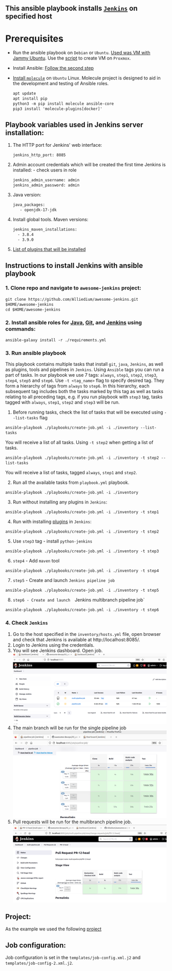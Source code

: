 ## This ansible playbook installs [`Jenkins`](https://www.jenkins.io/doc/) on specified host ##

# Prerequisites
* Run the ansible playbook on `Debian` or `Ubuntu`. [Used was VM with Jammy Ubuntu](https://github.com/Alliedium/awesome-proxmox). Use the [script](https://github.com/Alliedium/awesome-proxmox/blob/main/vm-cloud-init-shell/.env.example) to create VM on `Proxmox`.  

* Install Ansible: [Follow the second step](https://github.com/Alliedium/awesome-ansible#setting-up-config-machine)

* [Install `molecule`](https://molecule.readthedocs.io/installation/) on `Ubuntu` Linux. Molecule project is designed to aid in the development and testing of Ansible roles.
  
   ```
   apt update
   apt install pip
   python3 -m pip install molecule ansible-core
   pip3 install 'molecule-plugins[docker]'
   ```

## Playbook variables used in Jenkins server installation:

1. The HTTP port for Jenkins' web interface:

   ```
   jenkins_http_port: 8085
   ```

2. Admin account credentials which will be created the first time Jenkins is installed: - check users in role

   ```
   jenkins_admin_username: admin
   jenkins_admin_password: admin
   ```

3. Java version:
   
   ```   
   java_packages: 
      - openjdk-17-jdk
   ```

4. Install global tools. Maven versions:
    
   ```
   jenkins_maven_installations:
     - 3.8.4
     - 3.9.0
   ```

5. [List of plugins that will be installed](ListofJenkinsPluginsToBeInstalled.md)

## Instructions to install Jenkins with ansible playbook

### 1. Clone repo and navigate to `awesome-jenkins` project:

  ```
  git clone https://github.com/Alliedium/awesome-jenkins.git $HOME/awesome-jenkins
  cd $HOME/awesome-jenkins
  ```

### 2. Install ansible roles for [Java](https://github.com/geerlingguy/ansible-role-java/), [Git](https://github.com/geerlingguy/ansible-role-git/), and [Jenkins](https://github.com/geerlingguy/ansible-role-jenkins) using commands:
   
   ```
   ansible-galaxy install -r ./requirements.yml
   ```

### 3. Run ansible playbook 

  This playbook contains multiple tasks that install `git`, `java`, `Jenkins`, as well as plugins, tools and pipelines in `Jenkins`. Using `Ansible` tags you can run a part of tasks. In our playbook we use 7 tags: `always`, `step1`, `step2`, `step3`, `step4`, `step5` and `step6`. Use `-t <tag_name>` flag to specify desired tag. They form a hierarchy of tags from `always` to `step6`. In this hierarchy, each subsequent tag includes both the tasks marked by this tag as well as tasks relating to all preceding tags, e.g. if you run playbook with `step3` tag, tasks tagged with `always`, `step1`, `step2` and `step3` will be run.

   1. Before running tasks, check the list of tasks that will be executed using `--list-tasks` flag
   
   ```
   ansible-playbook ./playbooks/create-job.yml -i ./inventory --list-tasks
   ```

   You will receive a list of all tasks. Using `-t step2` when getting a list of tasks.

   ```
   ansible-playbook ./playbooks/create-job.yml -i ./inventory -t step2 --list-tasks
   ```

   You will receive a list of tasks, tagged `always`, `step1` and `step2`.


   2. Run all the available tasks from `playbook.yml` playbook. 
   
   ```
   ansible-playbook ./playbooks/create-job.yml -i ./inventory
   ```
   3. Run without installing any plugins in `Jenkins`:
   
   ```
   ansible-playbook ./playbooks/create-job.yml -i ./inventory -t step1
   ```

   4. Run with installing [plugins](ListofJenkinsPluginsToBeInstalled.md) in `Jenkins`:
   
   ```
   ansible-playbook ./playbooks/create-job.yml -i ./inventory -t step2
   ```

   5. Use `step3` tag - install `python-jenkins`
   
   ```
   ansible-playbook ./playbooks/create-job.yml -i ./inventory -t step3
   ```

   6. `step4` - Add  `maven` tool
   
   ```
   ansible-playbook ./playbooks/create-job.yml -i ./inventory -t step4
   ```

   7. `step5` - Create and launch  `Jenkins pipeline job`
   
   ```
   ansible-playbook ./playbooks/create-job.yml -i ./inventory -t step5
   ```
   
   8. `step6 - Create and launch  `Jenkins multibranch pipeline job`
   
   ```
   ansible-playbook ./playbooks/create-job.yml -i ./inventory -t step6
   ```

### 4. Check `Jenkins`

1. Go to the host specified in the `inventory/hosts.yml` file, open browser and check that Jenkins is available at http://localhost:8085/.
2. Login to Jenkins using the credentials.
3. You will see Jenkins dashboard. Open job. ![jenkins_dashboard.png](./images/01jenkins_dashboard.png) 
4. The main branch will be run for the single pipeline job ![single_pipeline.png](./images/02jenkins_pipeline.png)
5. Pull requests will be run for the multibranch pipeline job.![multibranch_pipeline.png](./images/03jenkins_mpipeline.png)

## Project:
   As the example we used the following [project](https://github.com/Alliedium/springboot-api-rest-example)

## Job configuration:
   Job configuration is set in the `templates/job-config.xml.j2` and `templates/job-config-2.xml.j2`.
